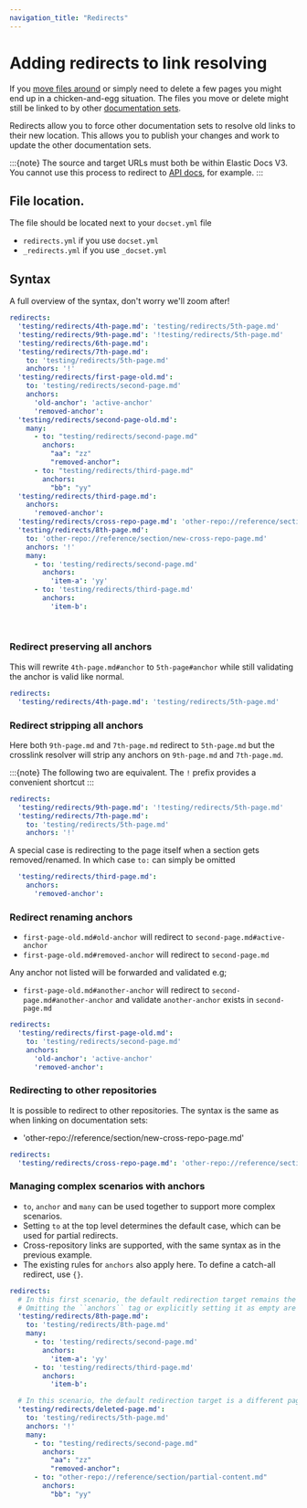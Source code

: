 ```yaml
---
navigation_title: "Redirects"
---
```

# Adding redirects to link resolving

If you [move files around](move.md) or simply need to delete a few pages you might end up in a chicken-and-egg situation. The files you move or delete might still be linked to by other [documentation sets](../configure/content-set/index.md).

Redirects allow you to force other documentation sets to resolve old links to their new location.
This allows you to publish your changes and work to update the other documentation sets.

:::{note}
The source and target URLs must both be within Elastic Docs V3.
You cannot use this process to redirect to [API docs](https://www.elastic.co/docs/api/), for example.
:::

## File location.

The file should be located next to your `docset.yml` file

* `redirects.yml` if you use `docset.yml`
* `_redirects.yml` if you use `_docset.yml`

## Syntax

A full overview of the syntax, don't worry we'll zoom after!

```yaml
redirects:
  'testing/redirects/4th-page.md': 'testing/redirects/5th-page.md'
  'testing/redirects/9th-page.md': '!testing/redirects/5th-page.md'
  'testing/redirects/6th-page.md':
  'testing/redirects/7th-page.md':
    to: 'testing/redirects/5th-page.md'
    anchors: '!'
  'testing/redirects/first-page-old.md':
    to: 'testing/redirects/second-page.md'
    anchors:
      'old-anchor': 'active-anchor'
      'removed-anchor':
  'testing/redirects/second-page-old.md':
    many:
      - to: "testing/redirects/second-page.md"
        anchors:
          "aa": "zz"
          "removed-anchor":
      - to: "testing/redirects/third-page.md"
        anchors:
          "bb": "yy"
  'testing/redirects/third-page.md':
    anchors:
      'removed-anchor':
  'testing/redirects/cross-repo-page.md': 'other-repo://reference/section/new-cross-repo-page.md'
  'testing/redirects/8th-page.md':
    to: 'other-repo://reference/section/new-cross-repo-page.md'
    anchors: '!'
    many:
      - to: 'testing/redirects/second-page.md'
        anchors:
          'item-a': 'yy'
      - to: 'testing/redirects/third-page.md'
        anchors:
          'item-b': 
            
  
```

### Redirect preserving all anchors

This will rewrite `4th-page.md#anchor` to `5th-page#anchor` while still validating the 
anchor is valid like normal.

```yaml
redirects:
  'testing/redirects/4th-page.md': 'testing/redirects/5th-page.md'
```
### Redirect stripping all anchors

Here both `9th-page.md` and `7th-page.md` redirect to `5th-page.md` but the crosslink resolver
will strip any anchors on `9th-page.md` and `7th-page.md`.

:::{note}
The following two are equivalent. The `!` prefix provides a convenient shortcut
:::

```yaml
redirects:
  'testing/redirects/9th-page.md': '!testing/redirects/5th-page.md'
  'testing/redirects/7th-page.md':
    to: 'testing/redirects/5th-page.md'
    anchors: '!'
```

A special case is redirecting to the page itself when a section gets removed/renamed.
In which case `to:` can simply be omitted

```yaml
  'testing/redirects/third-page.md':
    anchors:
      'removed-anchor':
```

### Redirect renaming anchors

* `first-page-old.md#old-anchor` will redirect to `second-page.md#active-anchor`
* `first-page-old.md#removed-anchor` will redirect to `second-page.md`

Any anchor not listed will be forwarded and validated e.g;

* `first-page-old.md#another-anchor` will redirect to `second-page.md#another-anchor` and validate 
  `another-anchor` exists in `second-page.md`

```yaml
redirects:
  'testing/redirects/first-page-old.md':
    to: 'testing/redirects/second-page.md'
    anchors:
      'old-anchor': 'active-anchor'
      'removed-anchor':
```

### Redirecting to other repositories

It is possible to redirect to other repositories. The syntax is the same as when linking on documentation sets:

* 'other-repo://reference/section/new-cross-repo-page.md'

```yaml
redirects:
  'testing/redirects/cross-repo-page.md': 'other-repo://reference/section/new-cross-repo-page.md'
```

### Managing complex scenarios with anchors

* `to`, `anchor` and `many` can be used together to support more complex scenarios.
* Setting `to` at the top level determines the default case, which can be used for partial redirects.
* Cross-repository links are supported, with the same syntax as in the previous example.
* The existing rules for `anchors` also apply here. To define a catch-all redirect, use `{}`.

```yaml
redirects:
  # In this first scenario, the default redirection target remains the same page, with anchors being preserved. 
  # Omitting the ``anchors`` tag or explicitly setting it as empty are both supported.
  'testing/redirects/8th-page.md':
    to: 'testing/redirects/8th-page.md'
    many:
      - to: 'testing/redirects/second-page.md'
        anchors:
          'item-a': 'yy'
      - to: 'testing/redirects/third-page.md'
        anchors:
          'item-b':

  # In this scenario, the default redirection target is a different page, and anchors are dropped.
  'testing/redirects/deleted-page.md':
    to: 'testing/redirects/5th-page.md'
    anchors: '!'
    many:
      - to: "testing/redirects/second-page.md"
        anchors:
          "aa": "zz"
          "removed-anchor":
      - to: "other-repo://reference/section/partial-content.md"
        anchors:
          "bb": "yy"
```

